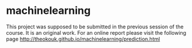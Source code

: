# machinelearning

This project was supposed to be submitted in the previous session of the course. It is an original work.
For an online report please visit the following page http://theokouk.github.io/machinelearning/prediction.html
